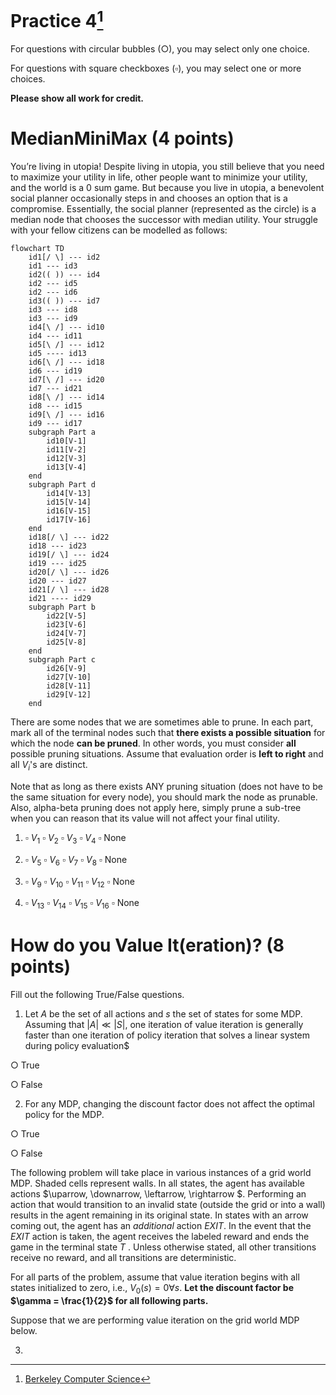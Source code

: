 # Practice 4[^1]

For questions with circular bubbles ($\bigcirc$), you may select only one choice.

For questions with square checkboxes ($\square$), you may select one or more choices.

**Please show all work for credit.**

# MedianMiniMax (4 points)

You’re living in utopia! Despite living in utopia, you still believe that you need to maximize your utility in life, other people want to minimize your utility, and the world is a 0 sum game. But because you live in utopia, a benevolent social planner occasionally steps in and chooses an option that is a compromise. Essentially, the social planner (represented as the circle) is a median node that chooses the successor with median utility. Your struggle with your fellow citizens can be modelled as follows:

```mermaid
flowchart TD
    id1[/ \] --- id2
    id1 --- id3
    id2(( )) --- id4
    id2 --- id5
    id2 --- id6
    id3(( )) --- id7
    id3 --- id8
    id3 --- id9
    id4[\ /] --- id10
    id4 --- id11
    id5[\ /] --- id12
    id5 ---- id13
    id6[\ /] --- id18
    id6 --- id19
    id7[\ /] --- id20
    id7 --- id21
    id8[\ /] --- id14
    id8 --- id15
    id9[\ /] --- id16
    id9 --- id17
    subgraph Part a
        id10[V-1]
        id11[V-2]
        id12[V-3]
        id13[V-4]
    end
    subgraph Part d
        id14[V-13]
        id15[V-14]
        id16[V-15]
        id17[V-16]
    end
    id18[/ \] --- id22
    id18 --- id23
    id19[/ \] --- id24
    id19 --- id25
    id20[/ \] --- id26
    id20 --- id27
    id21[/ \] --- id28
    id21 ---- id29
    subgraph Part b
        id22[V-5]
        id23[V-6]
        id24[V-7]
        id25[V-8]
    end
    subgraph Part c
        id26[V-9]
        id27[V-10]
        id28[V-11]
        id29[V-12]
    end
```

There are some nodes that we are sometimes able to prune. In each part, mark all of the terminal nodes such that **there exists a possible situation** for which the node **can be pruned**. In other words, you must consider **all** possible pruning situations. Assume that evaluation order is **left to right** and all $V_i$'s are distinct.

Note that as long as there exists ANY pruning situation (does not have to be the same situation for every node), you should mark the node as prunable. Also, alpha-beta pruning does not apply here, simply prune a sub-tree when you can reason that its value will not affect your final utility.

1. $\square$ $V_1$ $\square$ $V_2$ $\square$ $V_3$ $\square$ $V_4$ $\square$ None

2. $\square$ $V_5$ $\square$ $V_6$ $\square$ $V_7$ $\square$ $V_8$ $\square$ None

3. $\square$ $V_9$ $\square$ $V_10$ $\square$ $V_11$ $\square$ $V_12$ $\square$ None

4. $\square$ $V_13$ $\square$ $V_14$ $\square$ $V_15$ $\square$ $V_16$ $\square$ None

# How do you Value It(eration)? (8 points)

Fill out the following True/False questions.

1. Let $A$ be the set of all actions and $s$ the set of states for some MDP. Assuming that $|A| \ll |S|$, one iteration of value iteration is generally faster than one iteration of policy iteration that solves a linear system during policy evaluation$

$\bigcirc$ True

$\bigcirc$ False 

2. For any MDP, changing the discount factor does not affect the optimal policy for the MDP.

$\bigcirc$ True

$\bigcirc$ False 

The following problem will take place in various instances of a grid world MDP. Shaded cells represent walls. In all states, the agent has available actions $\uparrow, \downarrow, \leftarrow, \rightarrow $. Performing an action that would transition to an invalid state (outside the grid or into a wall) results in the agent remaining in its original state. In states with an arrow coming out, the agent has an *additional* action *EXIT*. In the event that the *EXIT* action is taken, the agent receives the labeled reward and ends the game in the terminal state $T$ . Unless otherwise stated, all other transitions receive no reward, and all transitions are deterministic.

For all parts of the problem, assume that value iteration begins with all states initialized to zero, i.e., $V_0(s) = 0 \forall s$. **Let the discount factor be $\gamma = \frac{1}{2}$ for all following parts.**

Suppose that we are performing value iteration on the grid world MDP below.



3. 

[^1]: [Berkeley Computer Science](http://ai.berkeley.edu)
